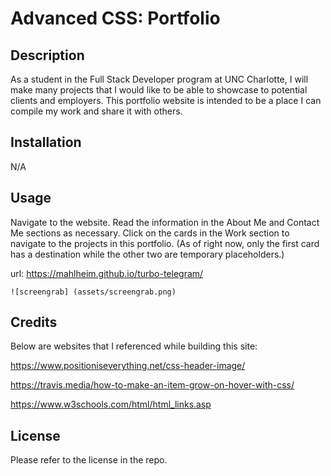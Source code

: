 # Advanced CSS: Portfolio

## Description

As a student in the Full Stack Developer program at UNC Charlotte, I will make many projects that I would like to be able to showcase to potential clients and employers. This portfolio website is intended to be a place I can compile my work and share it with others.

## Installation

N/A

## Usage

Navigate to the website. Read the information in the About Me and Contact Me sections as necessary. Click on the cards in the Work section to navigate to the projects in this portfolio. (As of right now, only the first card has a destination while the other two are temporary placeholders.)

url: https://mahlheim.github.io/turbo-telegram/

    ![screengrab] (assets/screengrab.png) 

## Credits 
Below are websites that I referenced while building this site: 

https://www.positioniseverything.net/css-header-image/

https://travis.media/how-to-make-an-item-grow-on-hover-with-css/

https://www.w3schools.com/html/html_links.asp

## License

Please refer to the license in the repo.